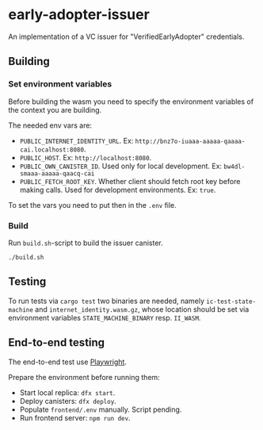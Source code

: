 # early-adopter-issuer
An implementation of a VC issuer for "VerifiedEarlyAdopter" credentials.

## Building

### Set environment variables

Before building the wasm you need to specify the environment variables of the context you are building.

The needed env vars are:

* `PUBLIC_INTERNET_IDENTITY_URL`. Ex: `http://bnz7o-iuaaa-aaaaa-qaaaa-cai.localhost:8080`.
* `PUBLIC_HOST`. Ex: `http://localhost:8080`.
* `PUBLIC_OWN_CANISTER_ID`. Used only for local development. Ex: `bw4dl-smaaa-aaaaa-qaacq-cai`
* `PUBLIC_FETCH_ROOT_KEY`. Whether client should fetch root key before making calls. Used for development environments. Ex: `true`.

To set the vars you need to put then in the `.env` file.

### Build

Run `build.sh`-script to build the issuer canister.

```shell
./build.sh
```

## Testing

To run tests via `cargo test` two binaries are needed, namely `ic-test-state-machine` and `internet_identity.wasm.gz`, 
whose location should be set via environment variables `STATE_MACHINE_BINARY` resp. `II_WASM`.

## End-to-end testing

The end-to-end test use [Playwright](https://playwright.dev/).

Prepare the environment before running them:

* Start local replica: `dfx start`.
* Deploy canisters: `dfx deploy`.
* Populate `frontend/.env` manually. Script pending.
* Run frontend server: `npm run dev`.
